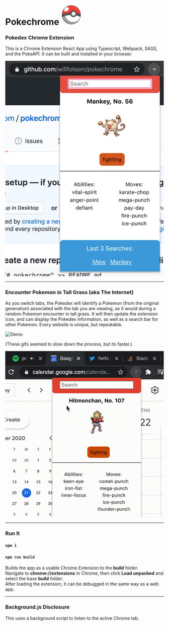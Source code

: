 # Pokechrome ![](public/pokeball64.png)

### Pokedex Chrome Extension

This is a Chrome Extension React App using Typescript, Webpack, SASS, and the PokeAPI. It can be built and installed in your browser.<br/>

![Pokechrome](public/screeny.png)

---

### Encounter Pokemon in Tall Grass (aka The Internet)

As you switch tabs, the Pokedex will identify a Pokemon (from the original generation) associated with the tab you are viewing, as it would during a random Pokemon encounter in tall grass. It will then update the extension icon, and can display the Pokedex information, as well as a search bar for other Pokemon. Every website is unique, but repeatable.<br/>

![Demo](public/demo.gif)

(These gifs seemed to slow down the process, but its faster.)

![Rapid Demo](public/rapid-demo.gif)

---

### Run It

#### `npm i`

#### `npm run build`

Builds the app as a usable Chrome Extension to the **build** folder.<br/>
Navigate to **chrome://extensions** in Chrome, then click **Load unpacked** and select the base **build** folder.<br/>
After loading the extension, it can be debugged in the same way as a web app.<br/>

---

### Background.js Disclosure

This uses a background script to listen to the active Chrome tab.
